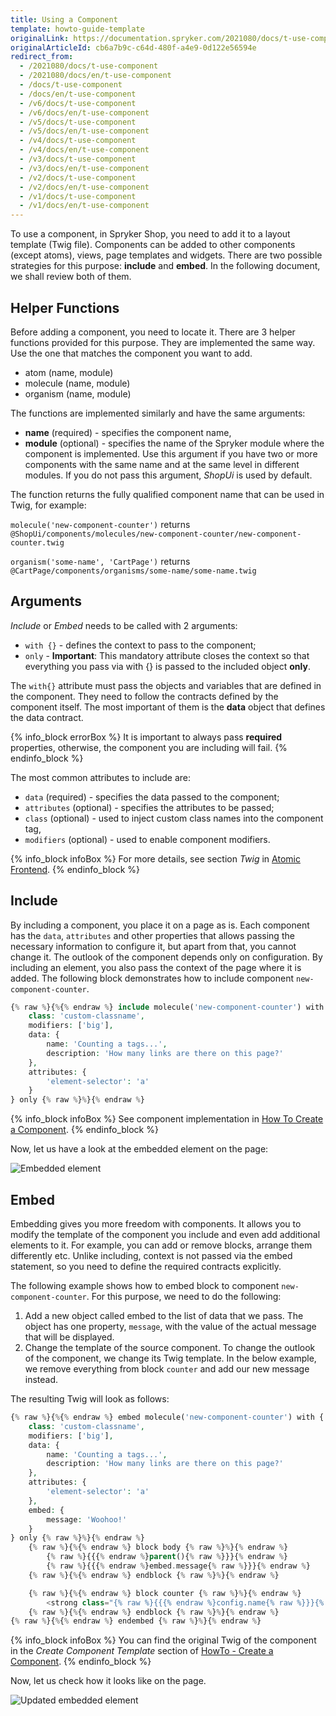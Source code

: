 ```yaml
---
title: Using a Component
template: howto-guide-template
originalLink: https://documentation.spryker.com/2021080/docs/t-use-component
originalArticleId: cb6a7b9c-c64d-480f-a4e9-0d122e56594e
redirect_from:
  - /2021080/docs/t-use-component
  - /2021080/docs/en/t-use-component
  - /docs/t-use-component
  - /docs/en/t-use-component
  - /v6/docs/t-use-component
  - /v6/docs/en/t-use-component
  - /v5/docs/t-use-component
  - /v5/docs/en/t-use-component
  - /v4/docs/t-use-component
  - /v4/docs/en/t-use-component
  - /v3/docs/t-use-component
  - /v3/docs/en/t-use-component
  - /v2/docs/t-use-component
  - /v2/docs/en/t-use-component
  - /v1/docs/t-use-component
  - /v1/docs/en/t-use-component
---
```


To use a component, in Spryker Shop, you need to add it to a layout template (Twig file). Components can be added to other components (except atoms), views, page templates and widgets. There are two possible strategies for this purpose: **include** and **embed**. In the following document, we shall review both of them.

## Helper Functions
Before adding a component, you need to locate it. There are 3 helper functions provided for this purpose. They are implemented the same way. Use the one that matches the component you want to add.

* atom (name, module)
* molecule (name, module)
* organism (name, module)

The functions are implemented similarly and have the same arguments:

* **name** (required) - specifies the component name,
* **module** (optional) - specifies the name of the Spryker module where the component is implemented. Use this argument if you have two or more components with the same name and at the same level in different modules. If you do not pass this argument, _ShopUi_ is used by default.

The function returns the fully qualified component name that can be used in Twig, for example:

`molecule('new-component-counter')` returns
`@ShopUi/components/molecules/new-component-counter/new-component-counter.twig`

`organism('some-name', 'CartPage')` returns
`@CartPage/components/organisms/some-name/some-name.twig`

## Arguments
_Include_ or _Embed_ needs to be called with 2 arguments:

* `with {}` - defines the context to pass to the component;
* `only` - **Important**: This mandatory attribute closes the context so that everything you pass via with {} is passed to the included object **only**.

The `with{}` attribute must pass the objects and variables that are defined in the component. They need to follow the contracts defined by the component itself. The most important of them is the **data** object that defines the data contract.

{% info_block errorBox %}
It is important to always pass **required** properties, otherwise, the component you are including will fail.
{% endinfo_block %}

The most common attributes to include are:

* `data` (required) - specifies the data passed to the component;
* `attributes` (optional) - specifies the attributes to be passed;
* `class` (optional) - used to inject custom class names into the component tag,
* `modifiers` (optional) - used to enable component modifiers.

{% info_block infoBox %}
For more details, see section _Twig_ in [Atomic Frontend](/docs/scos/dev/front-end-development/yves/atomic-frontend/atomic-front-end-general-overview.html#twig).
{% endinfo_block %}

## Include
By including a component, you place it on a page as is. Each component has the `data`, `attributes` and other properties that allows passing the necessary information to configure it, but apart from that, you cannot change it. The outlook of the component depends only on configuration. By including an element, you also pass the context of the page where it is added.
The following block demonstrates how to include component `new-component-counter`.

```php
{% raw %}{%{% endraw %} include molecule('new-component-counter') with {
    class: 'custom-classname',
    modifiers: ['big'],
    data: {
        name: 'Counting a tags...',
        description: 'How many links are there on this page?'
    },
    attributes: {
        'element-selector': 'a'
    }
} only {% raw %}%}{% endraw %}
```

{% info_block infoBox %}
See component implementation in [How To Create a Component](/docs/scos/dev/front-end-development/yves/atomic-frontend/managing-the-components/creating-a-component.html).
{% endinfo_block %}

Now, let us have a look at the embedded element on the page:

![Embedded element](https://spryker.s3.eu-central-1.amazonaws.com/docs/Tutorials/Introduction/Customize+Frontend/embedded-element.png) 

## Embed
Embedding gives you more freedom with components. It allows you to modify the template of the component you include and even add additional elements to it. For example, you can add or remove blocks, arrange them differently etc. Unlike including, context is not passed via the embed statement, so you need to define the required contracts explicitly.

The following example shows how to embed  block to component `new-component-counter`. For this purpose, we need to do the following:

1. Add a new object called embed to the list of data that we pass. The object has one property, `message`, with the value of the actual message that will be displayed.
2. Change the template of the source component. To change the outlook of the component, we change its Twig template. In the below example, we remove everything from block `counter` and add our new message instead.

The resulting Twig will look as follows:

```php
{% raw %}{%{% endraw %} embed molecule('new-component-counter') with {
    class: 'custom-classname',
    modifiers: ['big'],
    data: {
        name: 'Counting a tags...',
        description: 'How many links are there on this page?'
    },
    attributes: {
        'element-selector': 'a'
    },
    embed: {
        message: 'Woohoo!'
    }
} only {% raw %}%}{% endraw %}
    {% raw %}{%{% endraw %} block body {% raw %}%}{% endraw %}
        {% raw %}{{{% endraw %}parent(){% raw %}}}{% endraw %}
        {% raw %}{{{% endraw %}embed.message{% raw %}}}{% endraw %}
    {% raw %}{%{% endraw %} endblock {% raw %}%}{% endraw %}

    {% raw %}{%{% endraw %} block counter {% raw %}%}{% endraw %}
        <strong class="{% raw %}{{{% endraw %}config.name{% raw %}}}{% endraw %}__counter {% raw %}{{{% endraw %}config.jsName{% raw %}}}{% endraw %}__counter"></strong>
    {% raw %}{%{% endraw %} endblock {% raw %}%}{% endraw %}
{% raw %}{%{% endraw %} endembed {% raw %}%}{% endraw %}
```

{% info_block infoBox %}
You can find the original Twig of the component in the _Create Component Template_ section of [HowTo - Create a Component](/docs/scos/dev/front-end-development/yves/atomic-frontend/managing-the-components/creating-a-component.html).
{% endinfo_block %}

Now, let us check how it looks like on the page.

![Updated embedded element](https://spryker.s3.eu-central-1.amazonaws.com/docs/Tutorials/Introduction/Customize+Frontend/updated-embedded-element.png) 

